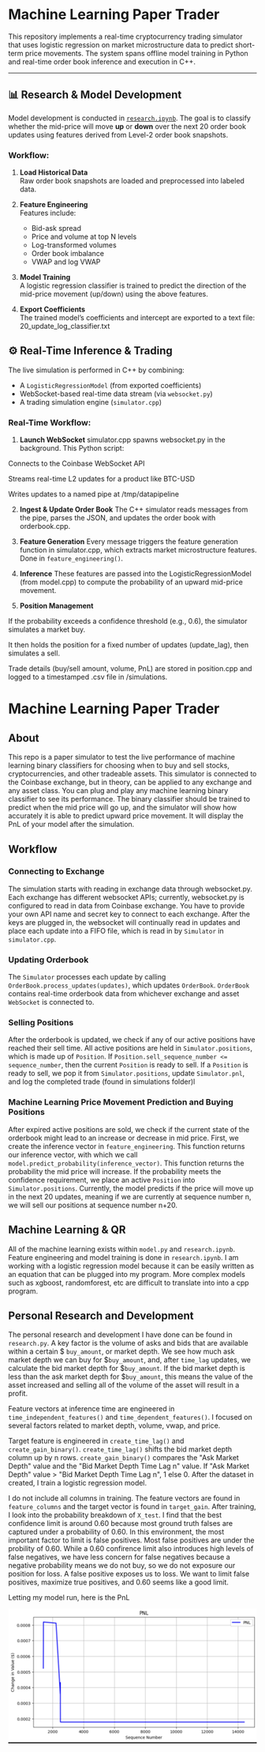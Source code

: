 # Machine Learning Paper Trader

This repository implements a real-time cryptocurrency trading simulator that uses logistic regression on market microstructure data to predict short-term price movements. The system spans offline model training in Python and real-time order book inference and execution in C++.

---

## 📊 Research & Model Development

Model development is conducted in [`research.ipynb`](./research.ipynb). The goal is to classify whether the mid-price will move **up** or **down** over the next 20 order book updates using features derived from Level-2 order book snapshots.

### Workflow:

1. **Load Historical Data**  
   Raw order book snapshots are loaded and preprocessed into labeled data.

2. **Feature Engineering**  
   Features include:
   - Bid-ask spread
   - Price and volume at top N levels
   - Log-transformed volumes
   - Order book imbalance
   - VWAP and log VWAP

3. **Model Training**  
   A logistic regression classifier is trained to predict the direction of the mid-price movement (up/down) using the above features.

4. **Export Coefficients**  
   The trained model’s coefficients and intercept are exported to a text file: 20_update_log_classifier.txt


## ⚙️ Real-Time Inference & Trading

The live simulation is performed in C++ by combining:
- A `LogisticRegressionModel` (from exported coefficients)
- WebSocket-based real-time data stream (via `websocket.py`)
- A trading simulation engine (`simulator.cpp`)

### Real-Time Workflow:

1. **Launch WebSocket**
simulator.cpp spawns websocket.py in the background. This Python script:

Connects to the Coinbase WebSocket API

Streams real-time L2 updates for a product like BTC-USD

Writes updates to a named pipe at /tmp/datapipeline

2. **Ingest & Update Order Book**
The C++ simulator reads messages from the pipe, parses the JSON, and updates the order book with orderbook.cpp.

3. **Feature Generation**
Every message triggers the feature generation function in simulator.cpp, which extracts market microstructure features. Done in `feature_engineering()`.

4. **Inference**
These features are passed into the LogisticRegressionModel (from model.cpp) to compute the probability of an upward mid-price movement.

5. **Position Management**

If the probability exceeds a confidence threshold (e.g., 0.6), the simulator simulates a market buy.

It then holds the position for a fixed number of updates (update_lag), then simulates a sell.

Trade details (buy/sell amount, volume, PnL) are stored in position.cpp and logged to a timestamped .csv file in /simulations.
















# Machine Learning Paper Trader
## About
This repo is a paper simulator to test the live performance of machine learning binary classifiers for choosing when to buy and sell stocks, cryptocurrencies, and other tradeable assets. This simulator is connected to the Coinbase exchange, but in theory, can be applied to any exchange and any asset class. You can plug and play any machine learning binary classifier to see its performance. The binary classifier should be trained to predict when the mid price will go up, and the simulator will show how accurately it is able to predict upward price movement. It will display the PnL of your model after the simulation.

## Workflow
### Connecting to Exchange
The simulation starts with reading in exchange data through websocket.py. Each exchange has different websocket APIs; currently, websocket.py is configured to read in data from Coinbase exchange. You have to provide your own API name and secret key to connect to each exchange. After the keys are plugged in, the websocket will continually read in updates and place each update into a FIFO file, which is read in by `Simulator` in `simulator.cpp`.
### Updating Orderbook
The `Simulator` processes each update by calling `OrderBook.process_updates(updates)`, which updates `OrderBook`. `OrderBook` contains real-time orderbook data from whichever exchange and asset `WebSocket` is connected to.

### Selling Positions
After the orderbook is updated, we check if any of our active positions have reached their sell time. All active positions are held in `Simulator.positions`, which is made up of `Position`. If 
`Position.sell_sequence_number <= sequence_number`, then the current `Position` is ready to sell. If a `Position` is ready to sell, we pop it from `Simulator.positions`, update `Simulator.pnl`, and log the completed trade (found in simulations folder)l

### Machine Learning Price Movement Prediction and Buying Positions
After expired active positions are sold, we check if the current state of the orderbook might lead to an increase or decrease in mid price. First, we create the inference vector in `feature_engineering`. This function returns our inference vector, with which we call `model.predict_probability(inference_vector)`. This function returns the probability the mid price will increase. If the probability meets the confidence requirement, we place an active `Position` into `Simulator.positions`. Currently, the model predicts if the price will move up in the next 20 updates, meaning if we are currently at sequence number n, we will sell our positions at sequence number n+20.

## Machine Learning & QR
All of the machine learning exists within `model.py` and `research.ipynb`. Feature engineering and model training is done in `research.ipynb`. I am working with a logistic regression model because it can be easily written as an equation that can be plugged into my program. More complex models such as xgboost, randomforest, etc are difficult to translate into into a cpp program.

## Personal Research and Development
The personal research and development I have done can be found in `research.py`. A key factor is the volume of asks and bids that are available within a certain $ `buy_amount`, or market depth. We see how much ask market depth we can buy for $`buy_amount`, and, after `time_lag` updates, we calculate the bid market depth for $`buy_amount`. If the bid market depth is less than the ask market depth for $`buy_amount`, this means the value of the asset increased and selling all of the volume of the asset will result in a profit. 

Feature vectors at inference time are engineered in `time_independent_features()` and `time_dependent_features()`. I focused on several factors related to market depth, volume, vwap, and price. 

Target feature is engineered in `create_time_lag()` and `create_gain_binary()`. `create_time_lag()` shifts the bid market depth column up by n rows. `create_gain_binary()` compares the "Ask Market Depth" value and the "Bid Market Depth Time Lag n" value. If 
"Ask Market Depth" value > "Bid Market Depth Time Lag n", 1 else 0. After the dataset in created, I train a logistic regression model.

I do not include all columns in training. The feature vectors are found in `feature_columns` and the target vector is found in `target_gain`.
After training, I look into the probability breakdown of `X_test`. I find that the best confidence limit is around 0.60 because most ground truth falses are captured under a probability of 0.60. In this environment, the most important factor to limit is false positives. Most false positives are under the probility of 0.60. While a 0.60 confirence limit also introduces high levels of false negatives, we have less concern for false negatives because a negative probability means we do not buy, so we do not exposure our position for loss. A false positive exposes us to loss. We want to limit false positives, maximize true positives, and 0.60 seems like a good limit.

Letting my model run, here is the PnL
  
![Simulation 1](simulations/firstsimpic.png)  
  